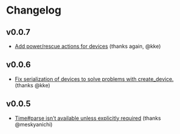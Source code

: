 Changelog
=========

v0.0.7
------

* [Add power/rescue actions for devices](https://github.com/packethost/packet-rb/pull/9) (thanks again, @kke)

v0.0.6
------

* [Fix serialization of devices to solve problems with create_device.](https://github.com/packethost/packet-rb/pull/7) (thanks @kke)

v0.0.5
------

* [Time#parse isn't available unless explicitly required](https://github.com/packethost/packet-rb/pull/5) (thanks @meskyanichi)
